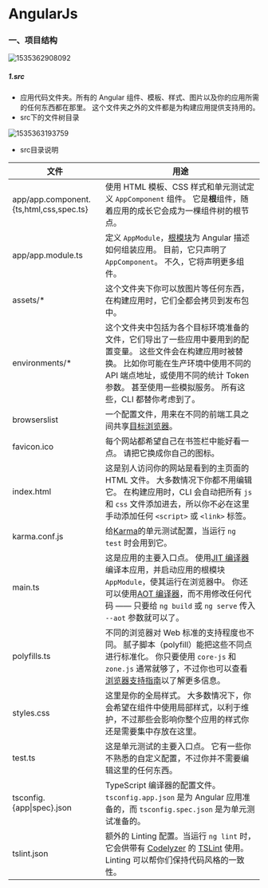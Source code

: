 # AngularJs

### 一、项目结构

![1535362908092](C:\Users\pcq\AppData\Local\Temp\1535362908092.png)

##### 1.src

* 应用代码文件夹。所有的 Angular 组件、模板、样式、图片以及你的应用所需的任何东西都在那里。 这个文件夹之外的文件都是为构建应用提供支持用的。
* src下的文件树目录

![1535363193759](C:\Users\pcq\AppData\Local\Temp\1535363193759.png)

* src目录说明

| 文件                                    | 用途                                                         |
| --------------------------------------- | ------------------------------------------------------------ |
| app/app.component.{ts,html,css,spec.ts} | 使用 HTML 模板、CSS 样式和单元测试定义 `AppComponent` 组件。 它是**根**组件，随着应用的成长它会成为一棵组件树的根节点。 |
| app/app.module.ts                       | 定义 `AppModule`，[根模块](https://www.angular.cn/guide/bootstrapping)为 Angular 描述如何组装应用。 目前，它只声明了 `AppComponent`。 不久，它将声明更多组件。 |
| assets/*                                | 这个文件夹下你可以放图片等任何东西，在构建应用时，它们全都会拷贝到发布包中。 |
| environments/*                          | 这个文件夹中包括为各个目标环境准备的文件，它们导出了一些应用中要用到的配置变量。 这些文件会在构建应用时被替换。 比如你可能在生产环境中使用不同的 API 端点地址，或使用不同的统计 Token 参数。 甚至使用一些模拟服务。 所有这些，CLI 都替你考虑到了。 |
| browserslist                            | 一个配置文件，用来在不同的前端工具之间共享[目标浏览器](https://github.com/browserslist/browserslist)。 |
| favicon.ico                             | 每个网站都希望自己在书签栏中能好看一点。 请把它换成你自己的图标。 |
| index.html                              | 这是别人访问你的网站是看到的主页面的 HTML 文件。 大多数情况下你都不用编辑它。 在构建应用时，CLI 会自动把所有 `js` 和 `css` 文件添加进去，所以你不必在这里手动添加任何 `<script>` 或 `<link>` 标签。 |
| karma.conf.js                           | 给[Karma](https://karma-runner.github.io/)的单元测试配置，当运行 `ng test` 时会用到它。 |
| main.ts                                 | 这是应用的主要入口点。 使用[JIT 编译器](https://www.angular.cn/guide/glossary#jit)编译本应用，并启动应用的根模块 `AppModule`，使其运行在浏览器中。 你还可以使用[AOT 编译器](https://www.angular.cn/guide/glossary#ahead-of-time-aot-compilation)，而不用修改任何代码 —— 只要给 `ng build` 或 `ng serve` 传入 `--aot` 参数就可以了。 |
| polyfills.ts                            | 不同的浏览器对 Web 标准的支持程度也不同。 腻子脚本（polyfill）能把这些不同点进行标准化。 你只要使用 `core-js` 和 `zone.js` 通常就够了，不过你也可以查看[浏览器支持指南](https://www.angular.cn/guide/browser-support)以了解更多信息。 |
| styles.css                              | 这里是你的全局样式。 大多数情况下，你会希望在组件中使用局部样式，以利于维护，不过那些会影响你整个应用的样式你还是需要集中存放在这里。 |
| test.ts                                 | 这是单元测试的主要入口点。 它有一些你不熟悉的自定义配置，不过你并不需要编辑这里的任何东西。 |
| tsconfig.{app\|spec}.json               | TypeScript 编译器的配置文件。`tsconfig.app.json` 是为 Angular 应用准备的，而 `tsconfig.spec.json` 是为单元测试准备的。 |
| tslint.json                             | 额外的 Linting 配置。当运行 `ng lint` 时，它会供带有 [Codelyzer](http://codelyzer.com/) 的 [TSLint](https://palantir.github.io/tslint/) 使用。 Linting 可以帮你们保持代码风格的一致性。 |